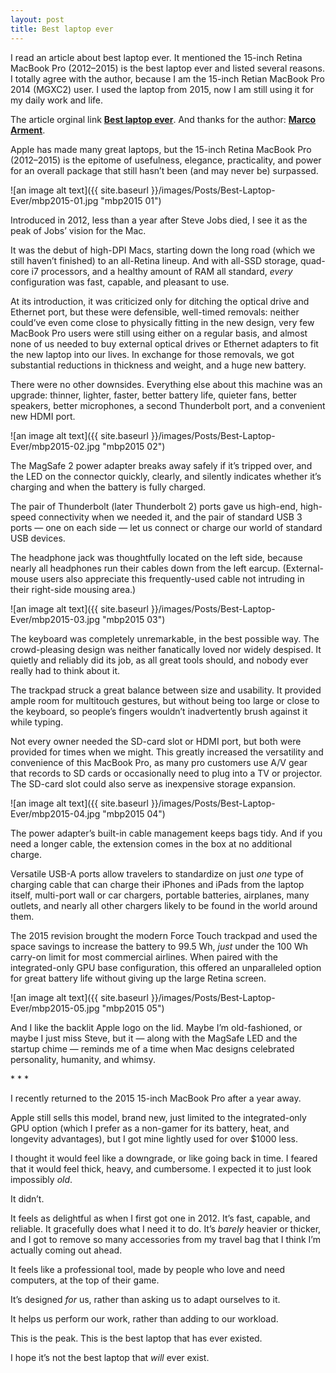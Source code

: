 ```yaml
---
layout: post
title: Best laptop ever
---
```


I read an article about best laptop ever. It mentioned the 15-inch Retina MacBook Pro (2012–2015) is the best laptop ever and listed several reasons. I totally agree with the author, because I am the 15-inch Retian MacBook Pro 2014 (MGXC2) user. I used the laptop from 2015, now I am still using it for my daily work and life. 

The article orginal link **[Best laptop ever](https://marco.org/2017/11/14/best-laptop-ever "Best laptop ever")**. And thanks for the author: **[Marco Arment](https://marco.org/ "Marco Arment")**.

Apple has made many great laptops, but the 15-inch Retina MacBook Pro (2012–2015) is the epitome of usefulness, elegance, practicality, and power for an overall package that still hasn’t been (and may never be) surpassed.

![an image alt text]({{ site.baseurl }}/images/Posts/Best-Laptop-Ever/mbp2015-01.jpg "mbp2015 01")

Introduced in 2012, less than a year after Steve Jobs died, I see it as the peak of Jobs’ vision for the Mac.

It was the debut of high-DPI Macs, starting down the long road (which we still haven’t finished) to an all-Retina lineup. And with all-SSD storage, quad-core i7 processors, and a healthy amount of RAM all standard, *every* configuration was fast, capable, and pleasant to use.

At its introduction, it was criticized only for ditching the optical drive and Ethernet port, but these were defensible, well-timed removals: neither could’ve even come close to physically fitting in the new design, very few MacBook Pro users were still using either on a regular basis, and almost none of us needed to buy external optical drives or Ethernet adapters to fit the new laptop into our lives. In exchange for those removals, we got substantial reductions in thickness and weight, and a huge new battery.

There were no other downsides. Everything else about this machine was an upgrade: thinner, lighter, faster, better battery life, quieter fans, better speakers, better microphones, a second Thunderbolt port, and a convenient new HDMI port.

![an image alt text]({{ site.baseurl }}/images/Posts/Best-Laptop-Ever/mbp2015-02.jpg "mbp2015 02")

The MagSafe 2 power adapter breaks away safely if it’s tripped over, and the LED on the connector quickly, clearly, and silently indicates whether it’s charging and when the battery is fully charged.

The pair of Thunderbolt (later Thunderbolt 2) ports gave us high-end, high-speed connectivity when we needed it, and the pair of standard USB 3 ports — one on each side — let us connect or charge our world of standard USB devices.

The headphone jack was thoughtfully located on the left side, because nearly all headphones run their cables down from the left earcup. (External-mouse users also appreciate this frequently-used cable not intruding in their right-side mousing area.)

![an image alt text]({{ site.baseurl }}/images/Posts/Best-Laptop-Ever/mbp2015-03.jpg "mbp2015 03")

The keyboard was completely unremarkable, in the best possible way. The crowd-pleasing design was neither fanatically loved nor widely despised. It quietly and reliably did its job, as all great tools should, and nobody ever really had to think about it.

The trackpad struck a great balance between size and usability. It provided ample room for multitouch gestures, but without being too large or close to the keyboard, so people’s fingers wouldn’t inadvertently brush against it while typing.

Not every owner needed the SD-card slot or HDMI port, but both were provided for times when we might. This greatly increased the versatility and convenience of this MacBook Pro, as many pro customers use A/V gear that records to SD cards or occasionally need to plug into a TV or projector. The SD-card slot could also serve as inexpensive storage expansion.

![an image alt text]({{ site.baseurl }}/images/Posts/Best-Laptop-Ever/mbp2015-04.jpg "mbp2015 04")

The power adapter’s built-in cable management keeps bags tidy. And if you need a longer cable, the extension comes in the box at no additional charge.

Versatile USB-A ports allow travelers to standardize on just *one* type of charging cable that can charge their iPhones and iPads from the laptop itself, multi-port wall or car chargers, portable batteries, airplanes, many outlets, and nearly all other chargers likely to be found in the world around them.

The 2015 revision brought the modern Force Touch trackpad and used the space savings to increase the battery to 99.5 Wh, *just* under the 100 Wh carry-on limit for most commercial airlines. When paired with the integrated-only GPU base configuration, this offered an unparalleled option for great battery life without giving up the large Retina screen.

![an image alt text]({{ site.baseurl }}/images/Posts/Best-Laptop-Ever/mbp2015-05.jpg "mbp2015 05")

And I like the backlit Apple logo on the lid. Maybe I’m old-fashioned, or maybe I just miss Steve, but it — along with the MagSafe LED and the startup chime — reminds me of a time when Mac designs celebrated personality, humanity, and whimsy.

\*  *  *

I recently returned to the 2015 15-inch MacBook Pro after a year away.

Apple still sells this model, brand new, just limited to the integrated-only GPU option (which I prefer as a non-gamer for its battery, heat, and longevity advantages), but I got mine lightly used for over $1000 less.

I thought it would feel like a downgrade, or like going back in time. I feared that it would feel thick, heavy, and cumbersome. I expected it to just look impossibly *old*.

It didn’t.

It feels as delightful as when I first got one in 2012. It’s fast, capable, and reliable. It gracefully does what I need it to do. It’s *barely* heavier or thicker, and I got to remove so many accessories from my travel bag that I think I’m actually coming out ahead.

It feels like a professional tool, made by people who love and need computers, at the top of their game.

It’s designed *for* us, rather than asking us to adapt ourselves to it.

It helps us perform our work, rather than adding to our workload.

This is the peak. This is the best laptop that has ever existed.

I hope it’s not the best laptop that *will* ever exist.

